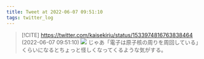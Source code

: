 ```yaml
---
title: Tweet at 2022-06-07 09:51:10
tags: twitter_log
---
```


> [!CITE] https://twitter.com/kaisekiriu/status/1533974816763838464 (2022-06-07 09:51:10)
> ![](https://twitter.com/kaisekiriu/status/1533974816763838464)
> じゃあ「電子は原子核の周りを周回している」くらいになるとちょっと怪しくなってくるような気がする。

